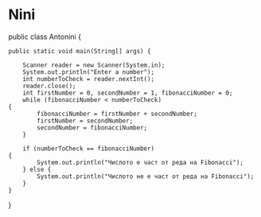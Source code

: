 # Nini
public class Antonini {

	public static void main(String[] args) {

		Scanner reader = new Scanner(System.in);
		System.out.println("Enter a number");
		int numberToCheck = reader.nextInt();
		reader.close();
		int firstNumber = 0, secondNumber = 1, fibonacciNumber = 0;
		while (fibonacciNumber < numberToCheck)
    {
			fibonacciNumber = firstNumber + secondNumber;
			firstNumber = secondNumber;
			secondNumber = fibonacciNumber;
		}
		
		if (numberToCheck == fibonacciNumber)
    {
			System.out.println("Числото е част от реда на Fibonacci");
		} else {
			System.out.println("Числото не е част от реда на Fibonacci");
		}
	}
}
